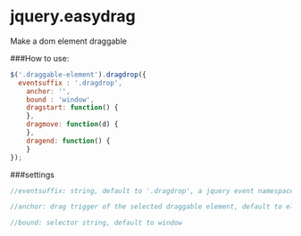 jquery.easydrag
===============

Make a dom element draggable

###How to use:
```javascript
$('.draggable-element').dragdrop({
  eventsuffix : '.dragdrop',
	anchor: '',
	bound : 'window',
	dragstart: function() {
	},
	dragmove: function(d) {
	},
	dragend: function() {
	}
});

```
###settings
```javascript
//eventsuffix: string, default to '.dragdrop', a jquery event namespace

//anchor: drag trigger of the selected draggable element, default to element itself.

//bound: selector string, default to window

```
